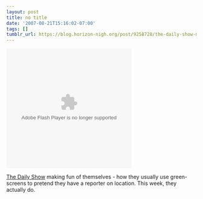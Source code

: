 ```yaml
---
layout: post
title: no title
date: '2007-08-21T15:16:02-07:00'
tags: []
tumblr_url: https://blog.horizon-nigh.org/post/9258728/the-daily-show-making-fun-of-themselves-how-they
---
```

<embed flashvars="videoId=91888" src="http://www.comedycentral.com/sitewide/video_player/view/default/swf.jhtml" quality="high" bgcolor="#cccccc" width="332" height="316" name="comedy_central_player" align="middle" allowscriptaccess="always" allownetworking="external" type="application/x-shockwave-flash" pluginspage="http://www.macromedia.com/go/getflashplayer"></embed>  

[The Daily Show](http://www.comedycentral.com/motherload/player.jhtml?ml_video=91888&is_large=true) making fun of themselves - how they usually use green-screens to pretend they have a reporter on location. This week, they actually do.

